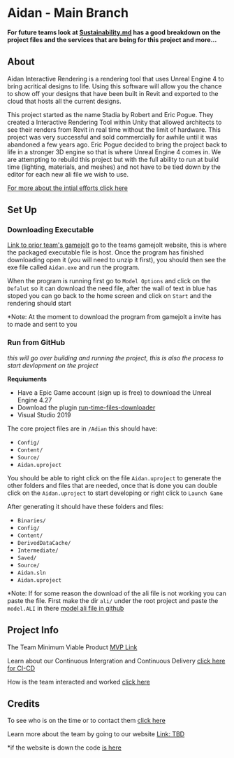 # Aidan - Main Branch

**For future teams look at [Sustainability.md](/documentation/Sustainability.md) has a good breakdown on the project files and the services that are being for this project and more...**

## About 
Aidan Interactive Rendering is a rendering tool that uses Unreal Engine 4 to bring acritical designs to life. Using this software will allow you the chance to show off your designs that have been built in Revit and exported to the cloud that hosts all the current designs.

This project started as the name Stadia by Robert and Eric Pogue. They created a Interactive Rendering Tool within Unity that allowed architects to see their renders from Revit in real time without the limit of hardware. This project was very successful and sold commercially for awhile until it was abandoned a few years ago. Eric Pogue decided to bring the project back to life in a stronger 3D engine so that is where Unreal Engine 4 comes in. We are attempting to rebuild this project but with the full ability to run at build time (lighting, materials, and meshes) and not have to be tied down by the editor for each new ali file we wish to use. 

[For more about the intial efforts click here](https://www.lewis.education/?cpsc=sp22-cpsc-49200-001&hide-nav=y#/activity/aidan)
## Set Up 
### Downloading Executable
[Link to prior team's gamejolt](https://gamejolt.com/games/aidan-interactive-rendering/703091)
go to the teams gamejolt website, this is where the packaged executable file is host. Once the program has finished downloading open it (you will need to unzip it first), you should then see the exe file called `Aidan.exe` and run the program.

When the program is running first go to `Model Options` and click on the `Defalut` so it can download the need file, after the wall of text in blue has stoped you can go back to the home screen and click on `Start` and the rendering should start

*Note:
At the moment to download the program from gamejolt a invite has to made and sent to you  

### Run from GitHub
*this will go over building and running the project, this is also the process to start devlopment on the project*

**Requiuments**
- Have a Epic Game account (sign up is free) to download the Unreal Engine 4.27
- Download the plugin [run-time-files-downloader](https://www.unrealengine.com/marketplace/en-US/product/runtime-files-downloader)
- Visual Studio 2019

The core project files are in `/Adian` this should have: 
- `Config/`
- `Content/`
- `Source/`
- `Aidan.uproject`

You should be able to right click on the file `Aidan.uproject` to generate the other folders and files that are needed, once that is done you can double click on the `Aidan.uproject` to start developing or right click to `Launch Game` 

After generating it should have these folders and files:
- `Binaries/`
- `Config/`
- `Content/`
- `DerivedDataCache/`
- `Intermediate/`
- `Saved/`
- `Source/`
- `Aidan.sln`
- `Aidan.uproject`

*Note: If for some reason the download of the ali file is not working you can paste the file. First make the dir `ali/` under the root project and paste the `model.ALI` in there [model ali file in github](/other-resources/alifiles/model.ALI)  

## Project Info
The Team Minimum Viable Product [MVP Link](/documentation/MVP.md)

Learn about our Continuous Intergration and Continuous Delivery [click here for CI-CD](/documentation/CI-CD.md)

How is the team interacted and worked [click here](/documentation/PROCESS.md)
## Credits
To see who is on the time or to contact them [click here](/documentation/TEAM.md)

Learn more about the team by going to our website [Link: TBD](https://witty-meadow-055b73d10.1.azurestaticapps.net/)

*if the website is down the code [is here](/other-resources/team-spring2022)
